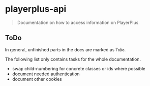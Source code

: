 # playerplus-api

> Documentation on how to access information on PlayerPlus.

## ToDo

In general, unfinished parts in the docs are marked as `ToDo`.

The following list only contains tasks for the whole documentation.

 - swap child-numbering for concrete classes or ids where possible
 - document needed authentication
 - document other cookies
